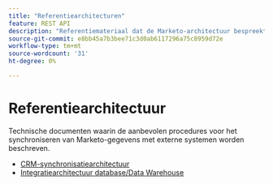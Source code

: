 ```yaml
---
title: "Referentiearchitecturen"
feature: REST API
description: "Referentiemateriaal dat de Marketo-architectuur bespreekt."
source-git-commit: e8bb45a7b3bee71c3d0ab6117296a75c8959d72e
workflow-type: tm+mt
source-wordcount: '31'
ht-degree: 0%

---
```



# Referentiearchitectuur

Technische documenten waarin de aanbevolen procedures voor het synchroniseren van Marketo-gegevens met externe systemen worden beschreven.

- [CRM-synchronisatiearchitectuur](../sync-architecture-whitepaper.pdf)
- [Integratiearchitectuur database/Data Warehouse](../reference_architecture.pdf)
